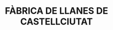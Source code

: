 ---
layout: patrimoni-details
title:  "FÀBRICA DE LLANES DE CASTELLCIUTAT"
alt_title: null
class: "Edifici"
area: null
protection: null
addition_date: null
cat_code: null
cbp_code: "INV CB01"
image: "Fabrica_Llanes_Ciutat.jpg"
card: null
collections: ["patrimoni-arquitectonic"]
coordinates:
  - group1:
        - [1.448856056431593, 42.356246012472518]
        - [1.448867476115379, 42.356262021939827]
        - [1.448959910228638, 42.356231980029285]
        - [1.448964840781612, 42.356328845330829]
        - [1.449186809100535, 42.356338524260686]
        - [1.449226801853908, 42.356290666010864]
        - [1.449220277937596, 42.356167076103745]
        - [1.449285070554666, 42.356185893746208]
        - [1.449314215970023, 42.356121616545273]
        - [1.44924271613473, 42.356101039241381]
        - [1.449221599345728, 42.356136218567705]
        - [1.448955429194372, 42.356139710396711]
        - [1.448956521239359, 42.356163924820322]
        - [1.448942993843287, 42.356164993489791]
        - [1.44888035203979, 42.356104481227604]
        - [1.448792753582962, 42.356143767688543]
        - [1.448793293466614, 42.356167557406287]
        - [1.448835895498863, 42.356219453837284]
        - [1.448856056431593, 42.356246012472518]
---